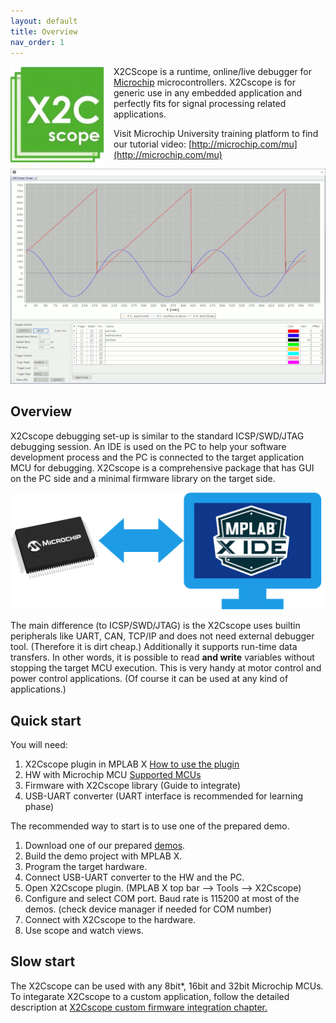 ```yaml
---
layout: default
title: Overview
nav_order: 1
---
```


<img src="images/X2Cscope_logo.png" alt="LOGO" align="left" style="padding-right: 15px" width="150"/>

X2CScope is a runtime, online/live debugger for [Microchip](https://www.microchip.com/) microcontrollers. 
X2Cscope is for generic use in any embedded application and perfectly fits for signal processing related applications.

Visit Microchip University training platform to find our tutorial video: [http://microchip.com/mu](http://microchip.com/mu)


![AnimatedScope](images/Scope_Animated.gif)

## Overview

X2Cscope debugging set-up is similar to the standard ICSP/SWD/JTAG debugging session.
An IDE is used on the PC to help your software development process and the PC is connected to the target application MCU for debugging.  X2Cscope is a comprehensive package that has GUI on the PC side and a minimal firmware library on the target side.

![MCU<->PC](/images/overview_1.png)

The main difference (to ICSP/SWD/JTAG) is the X2Cscope uses builtin peripherals like UART, CAN, TCP/IP and does not need external debugger tool. (Therefore it is dirt cheap.) Additionally it supports run-time data transfers. In other words, it is possible to read **and write** variables without stopping the target MCU execution. This is very handy at motor control and power control applications. (Of course it can be used at any kind of applications.)

## Quick start

You will need:
1. X2Cscope plugin in MPLAB X [How to use the plugin](docs/MPLABX_Plugin.md)
2. HW with Microchip MCU [Supported MCUs](docs/supportedHW.md)
3. Firmware with X2Cscope library  (Guide to integrate)
4. USB-UART converter (UART interface is recommended for learning phase)

The recommended way to start is to use one of the prepared demo.

1. Download one of our prepared [demos](docs/supportedHW.md).
2. Build the demo project with MPLAB X.
3. Program the target hardware.
4. Connect USB-UART converter to the HW and the PC.
5. Open X2Cscope plugin. (MPLAB X top bar --> Tools --> X2Cscope)
6. Configure and select COM port. Baud rate is 115200 at most of the demos. (check device manager if needed for COM number)
7. Connect with X2Cscope to the hardware.
8. Use scope and watch views.

## Slow start

The X2Cscope can be used with any 8bit*, 16bit and 32bit Microchip MCUs. To integarate X2Cscope to a custom application, follow the detailed description at [X2Cscope custom firmware integration chapter.](/docs/firmware/X2CscopeFirmware.md)